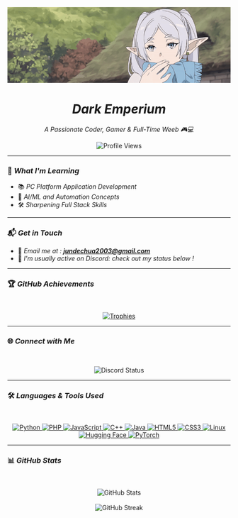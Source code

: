 ![MasterHead](https://github.com/DarkEmperium/DarkEmperium/blob/main/frieren-banner.gif)

<h1 align="center"><em>Dark Emperium</em></h1>
<p align="center"><em>A Passionate Coder, Gamer & Full-Time Weeb 🎮💻</em></p>

<p align="center">
  <img src="https://komarev.com/ghpvc/?username=darkemperium&label=Profile%20Views&color=0e75b6&style=flat" alt="Profile Views" />
</p>

---

### 🌱 *What I'm Learning*
- 📚 *PC Platform Application Development*  
- 🤖 *AI/ML and Automation Concepts*
- 🛠️ *Sharpening Full Stack Skills*

---

### 📬 *Get in Touch*
- 📧 *Email me at :* ***jundechua2003@gmail.com***
- 💬 *I'm usually active on Discord: check out my status below !*
---

### 🏆 *GitHub Achievements*
<br>
<p align="center">
  <a href="https://github.com/ryo-ma/github-profile-trophy">
    <img src="https://github-profile-trophy.vercel.app/?username=darkemperium&theme=darkhub" alt="Trophies" />
  </a>
</p>

---

### 🌐 *Connect with Me*
<br>
<p align="center">
  <img src="https://lanyard.cnrad.dev/api/508126529847296002?theme=dark&bg=ffffff&animated=true&hideDiscrim=false&borderRadius=30px&idleMessage=Probably%20doing%20something%20else..." alt="Discord Status" />
</p>

---

### 🛠️ *Languages & Tools Used*
<br>
<p align="center">
  <!-- Programming Languages -->
  <a href="https://www.python.org/" target="_blank" rel="noreferrer">
    <img src="https://cdn.jsdelivr.net/gh/devicons/devicon/icons/python/python-original.svg" alt="Python" width="40" height="40"/>
  </a>
  <a href="https://www.php.net/" target="_blank" rel="noreferrer">
    <img src="https://cdn.jsdelivr.net/gh/devicons/devicon/icons/php/php-original.svg" alt="PHP" width="40" height="40"/>
  </a>
  <a href="https://developer.mozilla.org/en-US/docs/Web/JavaScript" target="_blank" rel="noreferrer">
    <img src="https://cdn.jsdelivr.net/gh/devicons/devicon/icons/javascript/javascript-original.svg" alt="JavaScript" width="40" height="40"/>
  </a>
  <a href="https://isocpp.org/" target="_blank" rel="noreferrer">
    <img src="https://cdn.jsdelivr.net/gh/devicons/devicon/icons/cplusplus/cplusplus-original.svg" alt="C++" width="40" height="40"/>
  </a>
  <a href="https://www.java.com/" target="_blank" rel="noreferrer">
    <img src="https://cdn.jsdelivr.net/gh/devicons/devicon/icons/java/java-original.svg" alt="Java" width="40" height="40"/>
  </a>

  <!-- Web Development -->
  <a href="https://www.w3.org/html/" target="_blank" rel="noreferrer">
    <img src="https://cdn.jsdelivr.net/gh/devicons/devicon/icons/html5/html5-original.svg" alt="HTML5" width="40" height="40"/>
  </a>
  <a href="https://www.w3schools.com/css/" target="_blank" rel="noreferrer">
    <img src="https://cdn.jsdelivr.net/gh/devicons/devicon/icons/css3/css3-original.svg" alt="CSS3" width="40" height="40"/>
  </a>

  <!-- Operating Systems -->
  <a href="https://www.linux.org/" target="_blank" rel="noreferrer">
    <img src="https://cdn.jsdelivr.net/gh/devicons/devicon/icons/linux/linux-original.svg" alt="Linux" width="40" height="40"/>
  </a>

  <!-- AI / Machine Learning -->
  <!-- Hugging Face (Full Color) -->
  <a href="https://huggingface.co/" target="_blank" rel="noreferrer">
   <img src="https://huggingface.co/front/assets/huggingface_logo-noborder.svg" alt="Hugging Face" width="40" height="40"/>
  </a>
  
  <a href="https://pytorch.org/" target="_blank" rel="noreferrer">
    <img src="https://cdn.jsdelivr.net/gh/devicons/devicon/icons/pytorch/pytorch-original.svg" alt="PyTorch" width="40" height="40"/>
  </a>
</p>

---

### 📊 *GitHub Stats*
<br>
<p align="center">
  <img src="https://github-readme-stats.vercel.app/api?username=darkemperium&show_icons=true&locale=en&theme=tokyonight" alt="GitHub Stats" />
  <br>
  <br>
  <img src="https://github-readme-streak-stats.herokuapp.com/?user=darkemperium&theme=tokyonight" alt="GitHub Streak" />
</p>
